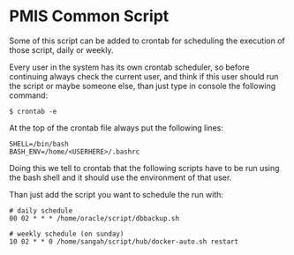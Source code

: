 # PMIS Common Script

Some of this script can be added to crontab for scheduling the execution of those script, 
daily or weekly.

Every user in the system has its own crontab scheduler, 
so before continuing always check the current user,
and think if this user should run the script or maybe someone else, 
than just type in console the following command:

    $ crontab -e
    
    
At the top of the crontab file always put the following lines:

    SHELL=/bin/bash
    BASH_ENV=/home/<USERHERE>/.bashrc
    
Doing this we tell to crontab that the following scripts have to be run using the bash shell
and it should use the environment of that user.

Than just add the script you want to schedule the run with:

    # daily schedule
    00 02 * * * /home/oracle/script/dbbackup.sh
    
    # weekly schedule (on sunday)
    10 02 * * 0 /home/sangah/script/hub/docker-auto.sh restart